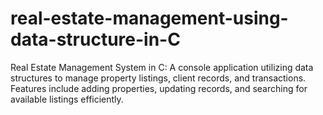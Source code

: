 # real-estate-management-using-data-structure-in-C
Real Estate Management System in C: A console application utilizing data structures to manage property listings, client records, and transactions. Features include adding properties, updating records, and searching for available listings efficiently.
